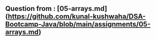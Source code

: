 ## Question from : [05-arrays.md] (https://github.com/kunal-kushwaha/DSA-Bootcamp-Java/blob/main/assignments/05-arrays.md)
